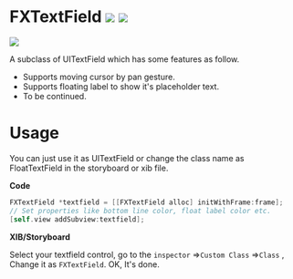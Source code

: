# FXTextField ![](https://img.shields.io/badge/license-GPL%203.0-blue.svg) ![](https://img.shields.io/badge/pod-v1.0.0-blue.svg)

![](https://github.com/Zeacone/FloatTextField/blob/master/screenshot.gif)

A subclass of UITextField which has some features as follow.

+ Supports moving cursor by pan gesture.
+ Supports floating label to show it's placeholder text.
+ To be continued.

# Usage

You can just use it as UITextField or change the class name as FloatTextField in the storyboard or xib file.

**Code**

```objective-c
FXTextField *textfield = [[FXTextField alloc] initWithFrame:frame];
// Set properties like bottom line color, float label color etc.
[self.view addSubview:textfield];
```

**XIB/Storyboard**

Select your textfield control, go to the `inspector` =>`Custom Class` =>`Class` , Change it as `FXTextField`. OK, It's done.